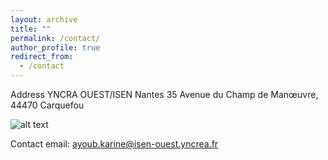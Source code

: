 ```yaml
---
layout: archive
title: ""
permalink: /contact/
author_profile: true
redirect_from:
  - /contact
---
```


Address 
YNCRA OUEST/ISEN Nantes 
35 Avenue du Champ de Manœuvre,  
44470 Carquefou

![alt text][logo]

[logo]: https://github.com/ayoubkarine/ayoubkarine.github.io/blob/master/_pages/logo-iSEN-Nantes-ingenieur-400.jpg "ISEN"

Contact
email: ayoub.karine@isen-ouest.yncrea.fr  
